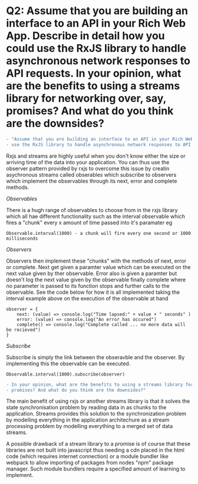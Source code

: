 # Q2: Assume that you are building an interface to an API in your Rich Web App. Describe in detail how you could use the RxJS library to handle asynchronous network responses to API requests. In your opinion, what are the benefits to using a streams library for networking over, say, promises? And what do you think are the downsides?

```diff
- "Assume that you are building an interface to an API in your Rich Web App. Describe in detail how you could 
- use the RxJS library to handle asynchronous network responses to API requests."
```

Rxjs and streams are highly useful when you don't know either the size or arriving time of the data into your 
application. You can thus use the observer pattern provided by rxjs to overcome this issue by creatin asychronous 
streams called obserables which subscribe to observers which implement the observables through its next, error 
and complete methods.

*Observables*

There is a hugh range of observables to choose from in the rxjs library which all hae different functionality 
such as the interval observable which fires a "chunk" every x amount of time passed into it's paramater eg

```
Observable.interval(1000) - a chunk will fire every one second or 1000 milliseconds
```

*Observers*

Observers then implement these "chunks" with the methods of next, error or complete. Next get given a paramter value which can be executed on the next value given by ther observable. Error also is given a paramter but doesn't log the next value given by the observable finally complete where no parameter is passed to its function stops and further calls to the observable. See the code below for how it is all implemented taking the interval example above on the execution of the observable at hand

```
observer = {
	next: (value) => console.log("Time lapsed:" + value + " seconds" ) 
	error: (value) => console.log("An error has occured")
	complete() => console.log("Complete called ... no more data will be recieved")
}
```

*Subscribe*

Subscribe is simply the link between the obseravble and the observer. By implementing this the observable can be executed.

```
Observable.interval(1000).subscribe(observer)
```

```diff
- In your opinion, what are the benefits to using a streams library for networking over, say, 
- promises? And what do you think are the downsides?"
```

The main benefit of using rxjs or another streams library is that it solves the state synchronisation problem by reading 
data in as chunks to the application. Streams provides this solution to the synchronization problem by modelling 
everything in the application architechure as a stream processing problem by modelling everything to a merged set of data streams. 


A possible drawback of a stream library to a promise is of course that these libraries are not built into javascript thus 
needing a cdn placed in the html code (which requires internet connection) or a module bundler like webpack to allow importing 
of packages from nodes "npm" package manager. Such module bundlers require a specified amount of learning  to implement.
